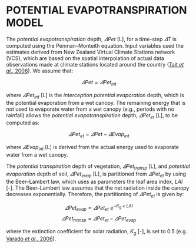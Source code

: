 <!-- MathJax -->

<script id="MathJax-script" async src="https://cdn.jsdelivr.net/npm/mathjax@3/es5/tex-mml-chtml.js"></script>


# POTENTIAL EVAPOTRANSPIRATION MODEL

The *potential evapotranspiration* depth, $\varDelta Pet$ [L], for a time-step $\varDelta T$ is computed using the Penman–Monteith equation. Input variables used the estimates derived from New Zealand Virtual Climate Stations network (VCS), which are based on the spatial interpolation of actual data observations made at climate stations located around the country ([Tait *et al*., 2006](#_ENREF_4)). We assume that:

 $$ \varDelta Pet=\varDelta Pet_{int} $$
 
where $\varDelta Pet_{int}$ [L] is the *interception potential evaporation* depth, which is the potential evaporation from a wet canopy. The remaining energy that is not used to evaporate water from a wet canopy (e.g., periods with no rainfall) allows the *potential evapotranspiration* depth, $\varDelta Pet_{et}$ [L], to be computed as:

$$\varDelta Pet_{et}=\varDelta Pet-\varDelta Evap_{int}$$

where $\varDelta Evap_{int}$ [L] is derived from the actual energy used to evaporate water from a wet canopy.

The *potential transpiration* depth of vegetation, $\varDelta Pet_{transp}$ [L], and *potential evaporation* depth of soil, $\varDelta Pet_{evap}$ [L], is partitioned from $\varDelta Pet_{et}$ by using the Beer–Lambert law, which uses as parameters the leaf area index, $LAI$ [-]. The Beer–Lambert law assumes that the net radiation inside the canopy decreases exponentially. Therefore, the partitioning of $\varDelta Pet_{et}$ is given by:

$$\varDelta Pet_{evap}=\varDelta Pet_{et}\,\,e^{-K_{\mathrm{g}}×LAI} $$
$$\varDelta Pet_{transp}=\varDelta Pet_{et}^{}-\varDelta Pet_{evap} $$

where the extinction coefficient for solar radiation, $K_{g}$ [-], is set to 0.5 (e.g. [Varado *et al*., 2006](#_ENREF_5)).
